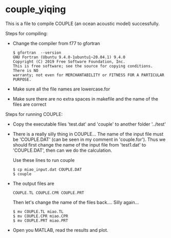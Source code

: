 # couple_yiqing

This is a file to compile COUPLE (an ocean acoustic model) successfully.

Steps for compiling:

- Change the compiler from f77 to gfortran

    ```
    $ gfortran  --version
    GNU Fortran (Ubuntu 9.4.0-1ubuntu1~20.04.1) 9.4.0
    Copyright (C) 2019 Free Software Foundation, Inc.
    This is free software; see the source for copying conditions.  There is NO
    warranty; not even for MERCHANTABILITY or FITNESS FOR A PARTICULAR PURPOSE.
    ```

- Make sure all the file names are lowercase.for

- Make sure there are no extra spaces in makefile and the name of the files are correct


Steps for running COUPLE:

- Copy the executable files 'test.dat' and  'couple' to another folder '../test'

- There is a really silly thing in COUPLE... The name of the input file must be 'COUPLE.DAT' (can be seen in my comment in 'couple.for'). Thus we should first change the name of the input file from 'test1.dat' to 'COUPLE.DAT', then can we do the calculation. 

    Use these lines to run couple

    ```
    $ cp miao_input.dat COUPLE.DAT
    $ couple
    ```

- The output files are

    ```
    COUPLE.TL COUPLE.CPR COUPLE.PRT
    ```

    Then let's change the name of the files back.... Silly again...
    
    ```
    $ mv COUPLE.TL miao.TL
    $ mv COUPLE.CPR miao.CPR
    $ mv COUPLE.PRT miao.PRT
    ```

- Open you MATLAB, read the results and plot.